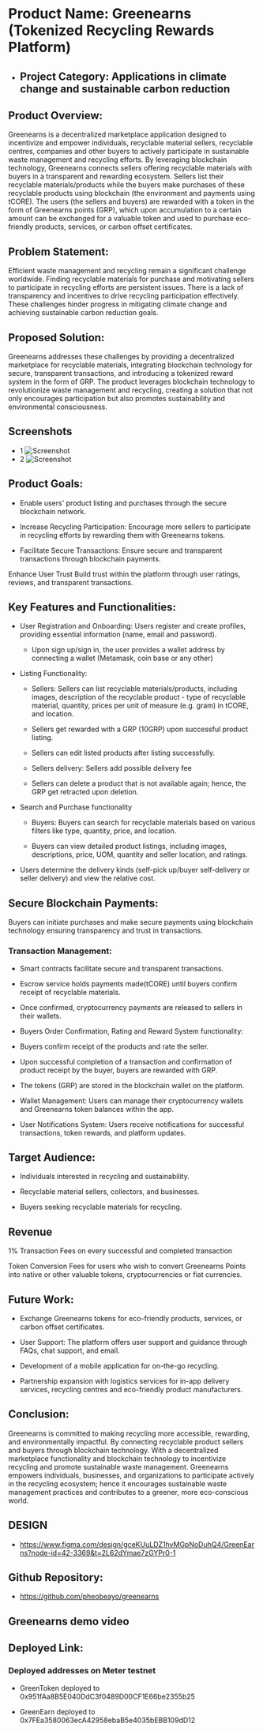 # Product Name: Greenearns (Tokenized Recycling Rewards Platform)

- ## Project Category: Applications in climate change and sustainable carbon reduction 

## Product Overview:
Greenearns is a decentralized marketplace application designed to incentivize and empower individuals, recyclable material sellers, recyclable centres, companies and other buyers to actively participate in sustainable waste management and recycling efforts. By leveraging blockchain technology, Greenearns connects sellers offering recyclable materials with buyers in a transparent and rewarding ecosystem. Sellers list their recyclable materials/products while the buyers make purchases of these recyclable products using blockchain (the environment and payments using tCORE). 
The users (the sellers and buyers) are rewarded with a token in the form of Greenearns points (GRP), which upon accumulation to a certain amount can be exchanged for a valuable token and used to purchase eco-friendly products, services, or carbon offset certificates.

## Problem Statement:
Efficient waste management and recycling remain a significant challenge worldwide. Finding recyclable materials for purchase and motivating sellers to participate in recycling efforts are persistent issues. There is a lack of transparency and incentives to drive recycling participation effectively. These challenges hinder progress in mitigating climate change and achieving sustainable carbon reduction goals.

## Proposed Solution:
Greenearns addresses these challenges by providing a decentralized marketplace for recyclable materials, integrating blockchain technology for secure, transparent transactions, and introducing a tokenized reward system in the form of GRP. The product leverages blockchain technology to revolutionize waste management and recycling, creating a solution that not only encourages participation but also promotes sustainability and environmental consciousness.

## Screenshots

- 1
![Screenshot](./greenearns/public/screenshot2.png)
- 2
![Screenshot](./greenearns/public/screenshot.png)


## Product Goals:

- Enable users' product listing and purchases through the secure blockchain network. 

- Increase Recycling Participation: Encourage more sellers to participate in recycling efforts by rewarding them with Greenearns tokens.

- Facilitate Secure Transactions: Ensure secure and transparent transactions through blockchain payments.

Enhance User Trust Build trust within the platform through user ratings, reviews, and transparent transactions.


## Key Features and Functionalities:

- User Registration and Onboarding: Users register and create profiles, providing essential information (name, email and password). 

  - Upon sign up/sign in, the user provides a wallet address by connecting a wallet (Metamask, coin base or any other) 
   
- Listing Functionality:

    - Sellers: Sellers can list recyclable materials/products, including images, description of the recyclable product - type of recyclable material, quantity, prices per unit of measure (e.g. gram) in tCORE, and location.

    - Sellers get rewarded with a GRP (10GRP) upon successful product listing. 

    - Sellers can edit listed products after listing successfully. 

    - Sellers delivery: Sellers add possible delivery fee

    - Sellers can delete a product that is not available again; hence, the GRP get retracted upon deletion. 


- Search and Purchase functionality 

    - Buyers: Buyers can search for recyclable materials based on various filters like type, quantity, price, and location.

    - Buyers can view detailed product listings, including images, descriptions, price, UOM, quantity and seller location, and ratings.

- Users determine the delivery kinds (self-pick up/buyer self-delivery or seller delivery) and view the relative cost. 


## Secure Blockchain Payments:

Buyers can initiate purchases and make secure payments using blockchain technology ensuring transparency and trust in transactions. 

### Transaction Management:

- Smart contracts facilitate secure and transparent transactions.

- Escrow service holds payments made(tCORE) until buyers confirm receipt of recyclable materials.

- Once confirmed, cryptocurrency payments are released to sellers in their wallets. 

- Buyers Order Confirmation, Rating and Reward System functionality:

- Buyers confirm receipt of the products and rate the seller. 

- Upon successful completion of a transaction and confirmation of product receipt by the buyer, buyers are rewarded with GRP.

- The tokens (GRP) are stored in the blockchain wallet on the platform.

- Wallet Management: Users can manage their cryptocurrency wallets and Greenearns token balances within the app.

- User Notifications System: Users receive notifications for successful transactions, token rewards, and platform updates.


## Target Audience:

- Individuals interested in recycling and sustainability.

- Recyclable material sellers, collectors, and businesses.

- Buyers seeking recyclable materials for recycling.

## Revenue

1% Transaction Fees on every successful and completed transaction

Token Conversion Fees for users who wish to convert Greenearns Points into native or other valuable tokens, cryptocurrencies or fiat currencies. 


## Future Work:

- Exchange Greenearns tokens for eco-friendly products, services, or carbon offset certificates.

- User Support: The platform offers user support and guidance through FAQs, chat support, and email.

- Development of a mobile application for on-the-go recycling.

- Partnership expansion with logistics services for in-app delivery services, recycling centres and eco-friendly product manufacturers.


## Conclusion:

Greenearns is committed to making recycling more accessible, rewarding, and environmentally impactful. By connecting recyclable product sellers and buyers through blockchain technology.
With a decentralized marketplace functionality and blockchain technology to incentivize recycling and promote sustainable waste management. Greenearns empowers individuals, businesses, and organizations to participate actively in the recycling ecosystem; hence it encourages sustainable waste management practices and contributes to a greener, more eco-conscious world.

## DESIGN
- https://www.figma.com/design/gceKUuLDZ1hvMGpNoDuhQ4/GreenEarns?node-id=42-3369&t=2L62dYmae7zGYPr0-1 

## Github Repository:
- https://github.com/pheobeayo/greenearns

## Greenearns demo video



## Deployed Link:


### Deployed addresses on Meter testnet

- GreenToken  deployed to 0x951fAa8B5E040DdC3f0489D00CF1E66be2355b25

- GreenEarn  deployed to 0x7FEa3580063ecA42958ebaB5e4035bEBB109dD12
